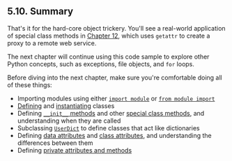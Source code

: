 

5.10. Summary
-------------

That's it for the hard-core object trickery. You'll see a real-world
application of special class methods in [Chapter
12](../soap_web_services/index.html), which uses `getattr` to create a
proxy to a remote web service.

The next chapter will continue using this code sample to explore other
Python concepts, such as exceptions, file objects, and `for` loops.

Before diving into the next chapter, make sure you're comfortable doing
all of these things:

-   Importing modules using either
    [`import module`](../getting_to_know_python/everything_is_an_object.html#odbchelper.import "Example 2.3. Accessing the buildConnectionString Function's doc string")
    or
    [`from module import`](importing_modules.html "5.2. Importing Modules Using from module import")
-   [Defining](defining_classes.html "5.3. Defining Classes") and
    [instantiating](instantiating_classes.html "5.4. Instantiating Classes")
    classes
-   Defining [`__init__`
    methods](defining_classes.html#fileinfo.class.example "Example 5.4. Defining the FileInfo Class")
    and other [special class
    methods](special_class_methods.html "5.6. Special Class Methods"),
    and understanding when they are called
-   Subclassing
    [`UserDict`](userdict.html "5.5. Exploring UserDict: A Wrapper Class")
    to define classes that act like dictionaries
-   Defining [data
    attributes](userdict.html#fileinfo.userdict.init.example "Example 5.9. Defining the UserDict Class")
    and [class
    attributes](class_attributes.html "5.8. Introducing Class Attributes"),
    and understanding the differences between them
-   Defining [private attributes and
    methods](private_functions.html "5.9. Private Functions")

  

